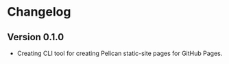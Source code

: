 # Changelog

## Version 0.1.0

- Creating CLI tool for creating Pelican static-site pages for GitHub Pages.

